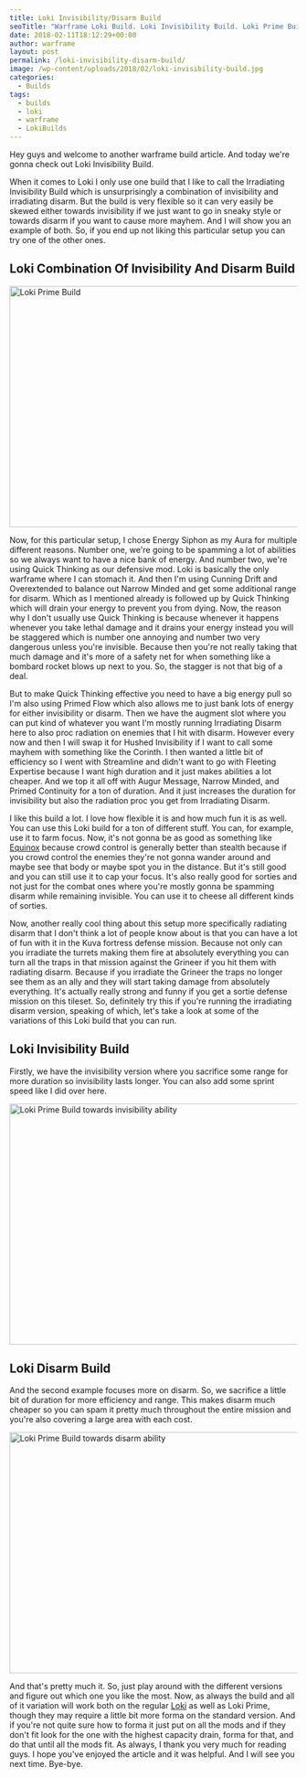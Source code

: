 ```yaml
---
title: Loki Invisibility/Disarm Build
seoTitle: "Warframe Loki Build. Loki Invisibility Build. Loki Prime Build"
date: 2018-02-11T18:12:29+00:00
author: warframe
layout: post
permalink: /loki-invisibility-disarm-build/
image: /wp-content/uploads/2018/02/loki-invisibility-build.jpg
categories:
  - Builds
tags:
  - builds
  - loki
  - warframe
  - LokiBuilds
---
```

Hey guys and welcome to another warframe build article. And today we're gonna check out Loki Invisibility Build.<!--more-->

When it comes to Loki I only use one build that I like to call the Irradiating Invisibility Build which is unsurprisingly a combination of invisibility and irradiating disarm. But the build is very flexible so it can very easily be skewed either towards invisibility if we just want to go in sneaky style or towards disarm if you want to cause more mayhem. And I will show you an example of both. So, if you end up not liking this particular setup you can try one of the other ones.

## Loki Combination Of Invisibility And Disarm Build

<img src="https://warframeblog.com/wp-content/uploads/2018/02/loki-invisibility-build-1024x576.png" title="Loki Combination Of Invisibility And Disarm " alt="Loki Prime Build" width="750" height="422" class="alignnone size-large wp-image-820" srcset="https://warframeblog.com/wp-content/uploads/2018/02/loki-invisibility-build-1024x576.png 1024w, https://warframeblog.com/wp-content/uploads/2018/02/loki-invisibility-build-300x169.png 300w, https://warframeblog.com/wp-content/uploads/2018/02/loki-invisibility-build-768x432.png 768w" sizes="(max-width: 750px) 100vw, 750px" />

Now, for this particular setup, I chose Energy Siphon as my Aura for multiple different reasons. Number one, we're going to be spamming a lot of abilities so we always want to have a nice bank of energy. And number two, we're using Quick Thinking as our defensive mod. Loki is basically the only warframe where I can stomach it. And then I'm using Cunning Drift and Overextended to balance out Narrow Minded and get some additional range for disarm. Which as I mentioned already is followed up by Quick Thinking which will drain your energy to prevent you from dying. Now, the reason why I don't usually use Quick Thinking is because whenever it happens whenever you take lethal damage and it drains your energy instead you will be staggered which is number one annoying and number two very dangerous unless you're invisible. Because then you're not really taking that much damage and it's more of a safety net for when something like a bombard rocket blows up next to you. So, the stagger is not that big of a deal.

But to make Quick Thinking effective you need to have a big energy pull so I'm also using Primed Flow which also allows me to just bank lots of energy for either invisibility or disarm. Then we have the augment slot where you can put kind of whatever you want I'm mostly running Irradiating Disarm here to also proc radiation on enemies that I hit with disarm. However every now and then I will swap it for Hushed Invisibility if I want to call some mayhem with something like the Corinth. I then wanted a little bit of efficiency so I went with Streamline and didn't want to go with Fleeting Expertise because I want high duration and it just makes abilities a lot cheaper. And we top it all off with Augur Message, Narrow Minded, and Primed Continuity for a ton of duration. And it just increases the duration for invisibility but also the radiation proc you get from Irradiating Disarm.

I like this build a lot. I love how flexible it is and how much fun it is as well. You can use this Loki build for a ton of different stuff. You can, for example, use it to farm focus. Now, it's not gonna be as good as something like [Equinox](/equinox-focus-farm-build/ "Warframe Equinox Focus Farm Build") because crowd control is generally better than stealth because if you crowd control the enemies they're not gonna wander around and maybe see that body or maybe spot you in the distance. But it's still good and you can still use it to cap your focus. It's also really good for sorties and not just for the combat ones where you're mostly gonna be spamming disarm while remaining invisible. You can use it to cheese all different kinds of sorties.

Now, another really cool thing about this setup more specifically radiating disarm that I don't think a lot of people know about is that you can have a lot of fun with it in the Kuva fortress defense mission. Because not only can you irradiate the turrets making them fire at absolutely everything you can turn all the traps in that mission against the Grineer if you hit them with radiating disarm. Because if you irradiate the Grineer the traps no longer see them as an ally and they will start taking damage from absolutely everything. It's actually really strong and funny if you get a sortie defense mission on this tileset. So, definitely try this if you're running the irradiating disarm version, speaking of which, let's take a look at some of the variations of this Loki build that you can run.

## Loki Invisibility Build

Firstly, we have the invisibility version where you sacrifice some range for more duration so invisibility lasts longer. You can also add some sprint speed like I did over here.

<img src="https://warframeblog.com/wp-content/uploads/2018/02/loki-even-more-invisibility-1024x576.png" title="Loki Prime Invisibility Build" alt="Loki Prime Build towards invisibility ability" width="750" height="422" class="alignnone size-large wp-image-819" srcset="https://warframeblog.com/wp-content/uploads/2018/02/loki-even-more-invisibility-1024x576.png 1024w, https://warframeblog.com/wp-content/uploads/2018/02/loki-even-more-invisibility-300x169.png 300w, https://warframeblog.com/wp-content/uploads/2018/02/loki-even-more-invisibility-768x432.png 768w" sizes="(max-width: 750px) 100vw, 750px" />

## Loki Disarm Build

And the second example focuses more on disarm. So, we sacrifice a little bit of duration for more efficiency and range. This makes disarm much cheaper so you can spam it pretty much throughout the entire mission and you're also covering a large area with each cost.

<img src="https://warframeblog.com/wp-content/uploads/2018/02/loki-disarm-build-1024x576.png" title="Loki Prime Disarm Build" alt="Loki Prime Build towards disarm ability" width="750" height="422" class="alignnone size-large wp-image-818" srcset="https://warframeblog.com/wp-content/uploads/2018/02/loki-disarm-build-1024x576.png 1024w, https://warframeblog.com/wp-content/uploads/2018/02/loki-disarm-build-300x169.png 300w, https://warframeblog.com/wp-content/uploads/2018/02/loki-disarm-build-768x432.png 768w" sizes="(max-width: 750px) 100vw, 750px" />

And that's pretty much it. So, just play around with the different versions and figure out which one you like the most. Now, as always the build and all of it variation will work both on the regular [Loki](/warframes/loki/ "Warframe Loki") as well as Loki Prime, though they may require a little bit more forma on the standard version. And if you're not quite sure how to forma it just put on all the mods and if they don't fit look for the one with the highest capacity drain, forma for that, and do that until all the mods fit. As always, I thank you very much for reading guys. I hope you've enjoyed the article and it was helpful. And I will see you next time. Bye-bye.